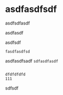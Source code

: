 # asdfasdfsdf

asdfsdfasdf

asdfasdf


asdfsdf

```fasdfasdfsd```

asdfasdfsadf
```sdfasdfasdf```
```

dfdfdfdfd
111
```

sdfsdf
